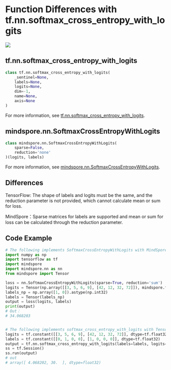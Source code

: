 # Function Differences with tf.nn.softmax_cross_entropy_with_logits

<a href="https://gitee.com/mindspore/docs/blob/r1.6/docs/mindspore/migration_guide/source_en/api_mapping/tensorflow_diff/SoftmaxCrossEntropyWithLogits.md" target="_blank"><img src="https://gitee.com/mindspore/docs/raw/r1.6/resource/_static/logo_source_en.png"></a>

## tf.nn.softmax_cross_entropy_with_logits

```python
class tf.nn.softmax_cross_entropy_with_logits(
    _sentinel=None,
    labels=None,
    logits=None,
    dim=-1,
    name=None,
    axis=None
)
```

For more information, see [tf.nn.softmax_cross_entropy_with_logits](https://www.tensorflow.org/versions/r1.15/api_docs/python/tf/nn/softmax_cross_entropy_with_logits).

## mindspore.nn.SoftmaxCrossEntropyWithLogits

```python
class mindspore.nn.SoftmaxCrossEntropyWithLogits(
    sparse=False,
    reduction='none'
)(logits, labels)
```

For more information, see [mindspore.nn.SoftmaxCrossEntropyWithLogits](https://mindspore.cn/docs/api/en/r1.6/api_python/nn/mindspore.nn.SoftmaxCrossEntropyWithLogits.html).

## Differences

TensorFlow: The shape of labels and logits must be the same, and the reduction parameter is not provided, which cannot calculate mean or sum for loss.

MindSpore：Sparse matrices for labels are supported and mean or sum for loss can be calculated through the reduction parameter.

## Code Example

```python
# The following implements SoftmaxCrossEntropyWithLogits with MindSpore.
import numpy as np
import tensorflow as tf
import mindspore
import mindspore.nn as nn
from mindspore import Tensor

loss = nn.SoftmaxCrossEntropyWithLogits(sparse=True, reduction='sum')
logits = Tensor(np.array([[3, 5, 6, 9], [42, 12, 32, 72]]), mindspore.float32)
labels_np = np.array([1, 0]).astype(np.int32)
labels = Tensor(labels_np)
output = loss(logits, labels)
print(output)
# Out：
# 34.068203


# The following implements softmax_cross_entropy_with_logits with TensorFlow.
logits = tf.constant([[3, 5, 6, 9], [42, 12, 32, 72]], dtype=tf.float32)
labels = tf.constant([[0, 1, 0, 0], [1, 0, 0, 0]], dtype=tf.float32)
output = tf.nn.softmax_cross_entropy_with_logits(labels=labels, logits=logits)
ss = tf.Session()
ss.run(output)
# out
# array([ 4.068202, 30.  ], dtype=float32)
```
